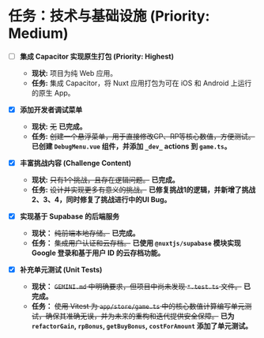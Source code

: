 # 任务：技术与基础设施 (Priority: Medium)

- [ ] **集成 Capacitor 实现原生打包 (Priority: Highest)**
    - **现状:** 项目为纯 Web 应用。
    - **任务:** 集成 Capacitor，将 Nuxt 应用打包为可在 iOS 和 Android 上运行的原生 App。

- [x] **添加开发者调试菜单**
    - **现状:** ~~无~~ **已完成。**
    - **任务:** ~~创建一个悬浮菜单，用于直接修改CP、RP等核心数值，方便测试。~~ **已创建 `DebugMenu.vue` 组件，并添加 `_dev_` actions 到 `game.ts`。**

- [x] **丰富挑战内容 (Challenge Content)**
    - **现状:** ~~只有1个挑战，且存在逻辑问题。~~ **已完成。**
    - **任务:** ~~设计并实现更多有意义的挑战。~~ **已修复挑战1的逻辑，并新增了挑战2、3、4，同时修复了挑战进行中的UI Bug。**

- [x] **实现基于 Supabase 的后端服务**
    - **现状：** ~~纯前端本地存储。~~ **已完成。**
    - **任务：** ~~集成用户认证和云存档。~~ **已使用 `@nuxtjs/supabase` 模块实现 Google 登录和基于用户 ID 的云存档功能。**

- [x] **补充单元测试 (Unit Tests)**
    - **现状：** ~~`GEMINI.md` 中明确要求，但项目中尚未发现 `*.test.ts` 文件。~~ **已完成。**
    - **任务：** ~~使用 Vitest 为 `app/store/game.ts` 中的核心数值计算编写单元测试，确保其准确无误，并为未来的重构和迭代提供安全保障。~~ **已为 `refactorGain`, `rpBonus`, `getBuyBonus`, `costForAmount` 添加了单元测试。**